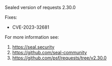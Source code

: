 Sealed version of requests 2.30.0

Fixes:
- CVE-2023-32681

For more information see:
  1. https://seal.security
  2. https://github.com/seal-community
  3. https://github.com/psf/requests/tree/v2.30.0
